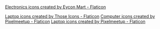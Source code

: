 <a href="https://www.flaticon.com/free-icons/electronics" title="electronics icons">Electronics icons created by Eycon Mart - Flaticon</a>


<a href="https://www.flaticon.com/free-icons/laptop" title="laptop icons">Laptop icons created by Those Icons - Flaticon</a>
<a href="https://www.flaticon.com/free-icons/computer" title="computer icons">Computer icons created by Pixelmeetup - Flaticon</a>
<a href="https://www.flaticon.com/free-icons/laptop" title="laptop icons">Laptop icons created by Pixelmeetup - Flaticon</a>

